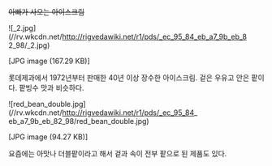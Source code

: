 <del>아빠가 사오는 아이스크림</del>

![_2.jpg](//rv.wkcdn.net/http://rigvedawiki.net/r1/pds/_ec_95_84_eb_a7_9b_eb_8
2_98/_2.jpg)

[JPG image (167.29 KB)]

  
롯데제과에서 1972년부터 판매한 40년 이상 장수한 아이스크림. 겉은 우유고 안은 팥이다. 팥빙수 맛과 비슷하다.

![red_bean_double.jpg](//rv.wkcdn.net/http://rigvedawiki.net/r1/pds/_ec_95_84_
eb_a7_9b_eb_82_98/red_bean_double.jpg)

[JPG image (94.27 KB)]

  
요즘에는 아맛나 더블팥이라고 해서 겉과 속이 전부 팥으로 된 제품도 있다.

